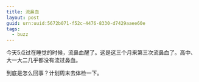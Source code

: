 ```yaml
---
title: 流鼻血
layout: post
guid: urn:uuid:5672b071-f52c-4476-8330-d7429aaee60e
tags:
  - buzz
---
```


今天5点过在睡觉的时候，流鼻血醒了。这是这三个月来第三次流鼻血了。高中、大一大二几乎都没有流过鼻血。

到底是怎么回事？计划周末去体检一下。
